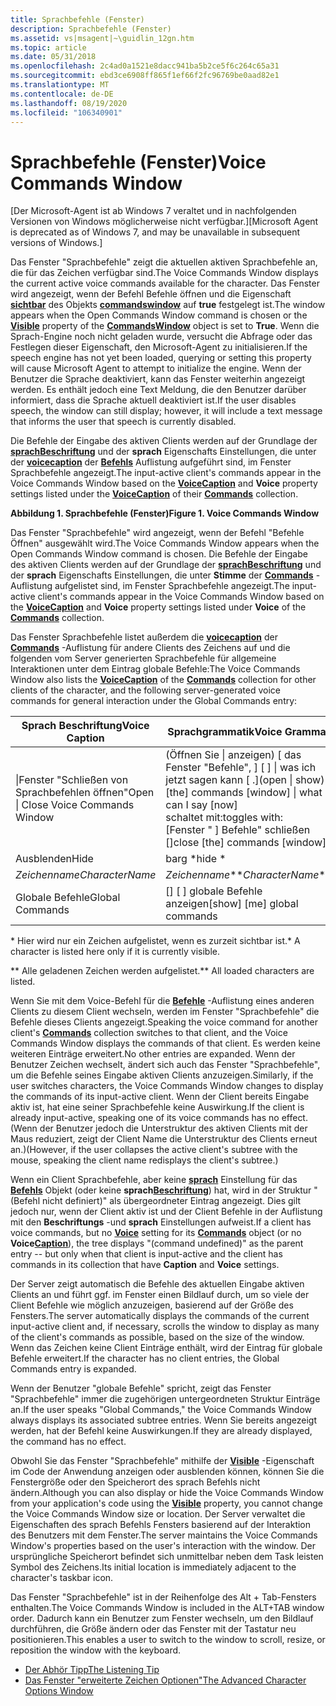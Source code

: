 ```yaml
---
title: Sprachbefehle (Fenster)
description: Sprachbefehle (Fenster)
ms.assetid: vs|msagent|~\guidlin_12gn.htm
ms.topic: article
ms.date: 05/31/2018
ms.openlocfilehash: 2c4ad0a1521e8dacc941ba5b2ce5f6c264c65a31
ms.sourcegitcommit: ebd3ce6908ff865f1ef66f2fc96769be0aad82e1
ms.translationtype: MT
ms.contentlocale: de-DE
ms.lasthandoff: 08/19/2020
ms.locfileid: "106340901"
---
```

# <a name="voice-commands-window"></a><span data-ttu-id="b8ae3-103">Sprachbefehle (Fenster)</span><span class="sxs-lookup"><span data-stu-id="b8ae3-103">Voice Commands Window</span></span>

<span data-ttu-id="b8ae3-104">\[Der Microsoft-Agent ist ab Windows 7 veraltet und in nachfolgenden Versionen von Windows möglicherweise nicht verfügbar.\]</span><span class="sxs-lookup"><span data-stu-id="b8ae3-104">\[Microsoft Agent is deprecated as of Windows 7, and may be unavailable in subsequent versions of Windows.\]</span></span>

<span data-ttu-id="b8ae3-105">Das Fenster "Sprachbefehle" zeigt die aktuellen aktiven Sprachbefehle an, die für das Zeichen verfügbar sind.</span><span class="sxs-lookup"><span data-stu-id="b8ae3-105">The Voice Commands Window displays the current active voice commands available for the character.</span></span> <span data-ttu-id="b8ae3-106">Das Fenster wird angezeigt, wenn der Befehl Befehle öffnen und die Eigenschaft [**sichtbar**](visible-property.md) des Objekts [**commandswindow**](/windows/desktop/lwef/the-commandswindow-object) auf **true** festgelegt ist.</span><span class="sxs-lookup"><span data-stu-id="b8ae3-106">The window appears when the Open Commands Window command is chosen or the [**Visible**](visible-property.md) property of the [**CommandsWindow**](/windows/desktop/lwef/the-commandswindow-object) object is set to **True**.</span></span> <span data-ttu-id="b8ae3-107">Wenn die Sprach-Engine noch nicht geladen wurde, versucht die Abfrage oder das Festlegen dieser Eigenschaft, den Microsoft-Agent zu initialisieren.</span><span class="sxs-lookup"><span data-stu-id="b8ae3-107">If the speech engine has not yet been loaded, querying or setting this property will cause Microsoft Agent to attempt to initialize the engine.</span></span> <span data-ttu-id="b8ae3-108">Wenn der Benutzer die Sprache deaktiviert, kann das Fenster weiterhin angezeigt werden. Es enthält jedoch eine Text Meldung, die den Benutzer darüber informiert, dass die Sprache aktuell deaktiviert ist.</span><span class="sxs-lookup"><span data-stu-id="b8ae3-108">If the user disables speech, the window can still display; however, it will include a text message that informs the user that speech is currently disabled.</span></span>

<span data-ttu-id="b8ae3-109">Die Befehle der Eingabe des aktiven Clients werden auf der Grundlage der [**sprach**](voice-property.md)[**Beschriftung**](caption-property.md) und der **sprach** Eigenschafts Einstellungen, die unter der [**voicecaption**](voicecaption-property.md) der [**Befehls**](/windows/desktop/lwef/the-commands-collection-object) Auflistung aufgeführt sind, im Fenster Sprachbefehle angezeigt.</span><span class="sxs-lookup"><span data-stu-id="b8ae3-109">The input-active client's commands appear in the Voice Commands Window based on the [**Voice**](voice-property.md)[**Caption**](caption-property.md) and **Voice** property settings listed under the [**VoiceCaption**](voicecaption-property.md) of their [**Commands**](/windows/desktop/lwef/the-commands-collection-object) collection.</span></span>

<span data-ttu-id="b8ae3-110">**Abbildung 1. Sprachbefehle (Fenster)**</span><span class="sxs-lookup"><span data-stu-id="b8ae3-110">**Figure 1. Voice Commands Window**</span></span>

<span data-ttu-id="b8ae3-111">Das Fenster "Sprachbefehle" wird angezeigt, wenn der Befehl "Befehle Öffnen" ausgewählt wird.</span><span class="sxs-lookup"><span data-stu-id="b8ae3-111">The Voice Commands Window appears when the Open Commands Window command is chosen.</span></span> <span data-ttu-id="b8ae3-112">Die Befehle der Eingabe des aktiven Clients werden auf der Grundlage der [**sprach**](voice-property.md)[**Beschriftung**](caption-property.md) und der **sprach** Eigenschafts Einstellungen, die unter **Stimme** der [**Commands**](/windows/desktop/lwef/the-commands-collection-object) -Auflistung aufgelistet sind, im Fenster Sprachbefehle angezeigt.</span><span class="sxs-lookup"><span data-stu-id="b8ae3-112">The input-active client's commands appear in the Voice Commands Window based on the [**Voice**](voice-property.md)[**Caption**](caption-property.md) and **Voice** property settings listed under **Voice** of the [**Commands**](/windows/desktop/lwef/the-commands-collection-object) collection.</span></span>

<span data-ttu-id="b8ae3-113">Das Fenster Sprachbefehle listet außerdem die [**voicecaption**](voicecaption-property.md) der [**Commands**](/windows/desktop/lwef/the-commands-collection-object) -Auflistung für andere Clients des Zeichens auf und die folgenden vom Server generierten Sprachbefehle für allgemeine Interaktionen unter dem Eintrag globale Befehle:</span><span class="sxs-lookup"><span data-stu-id="b8ae3-113">The Voice Commands Window also lists the [**VoiceCaption**](voicecaption-property.md) of the [**Commands**](/windows/desktop/lwef/the-commands-collection-object) collection for other clients of the character, and the following server-generated voice commands for general interaction under the Global Commands entry:</span></span>



| <span data-ttu-id="b8ae3-114">Sprach Beschriftung</span><span class="sxs-lookup"><span data-stu-id="b8ae3-114">Voice Caption</span></span>                       | <span data-ttu-id="b8ae3-115">Sprachgrammatik</span><span class="sxs-lookup"><span data-stu-id="b8ae3-115">Voice Grammar</span></span>                                                                                                                                            |
|-------------------------------------|----------------------------------------------------------------------------------------------------------------------------------------------------------|
| <span data-ttu-id="b8ae3-116">\|Fenster "Schließen von Sprachbefehlen öffnen"</span><span class="sxs-lookup"><span data-stu-id="b8ae3-116">Open \| Close Voice Commands Window</span></span> | <span data-ttu-id="b8ae3-117">(Öffnen Sie \| anzeigen) \[ das Fenster "Befehle", \] \[ \] \| was ich jetzt sagen kann \[ .\]</span><span class="sxs-lookup"><span data-stu-id="b8ae3-117">(open \| show) \[the\] commands \[window\] \| what can I say \[now\]</span></span> <br/> <span data-ttu-id="b8ae3-118">schaltet mit:</span><span class="sxs-lookup"><span data-stu-id="b8ae3-118">toggles with:</span></span> <br/> <span data-ttu-id="b8ae3-119">\[Fenster " \] Befehle" schließen \[\]</span><span class="sxs-lookup"><span data-stu-id="b8ae3-119">close \[the\] commands \[window\]</span></span> <br/> |
| <span data-ttu-id="b8ae3-120">Ausblenden</span><span class="sxs-lookup"><span data-stu-id="b8ae3-120">Hide</span></span>                                | <span data-ttu-id="b8ae3-121">barg \*</span><span class="sxs-lookup"><span data-stu-id="b8ae3-121">hide \*</span></span>                                                                                                                                                  |
| <span data-ttu-id="b8ae3-122">*Zeichenname*</span><span class="sxs-lookup"><span data-stu-id="b8ae3-122">*CharacterName*</span></span>                     | <span data-ttu-id="b8ae3-123">*Zeichenname*\*\*</span><span class="sxs-lookup"><span data-stu-id="b8ae3-123">*CharacterName*\*\*</span></span>                                                                                                                                      |
| <span data-ttu-id="b8ae3-124">Globale Befehle</span><span class="sxs-lookup"><span data-stu-id="b8ae3-124">Global Commands</span></span>                     | <span data-ttu-id="b8ae3-125">\[\] \[ \] globale Befehle anzeigen</span><span class="sxs-lookup"><span data-stu-id="b8ae3-125">\[show\] \[me\] global commands</span></span>                                                                                                                          |



 

<span data-ttu-id="b8ae3-126">\* Hier wird nur ein Zeichen aufgelistet, wenn es zurzeit sichtbar ist.</span><span class="sxs-lookup"><span data-stu-id="b8ae3-126">\* A character is listed here only if it is currently visible.</span></span>

<span data-ttu-id="b8ae3-127">\*\* Alle geladenen Zeichen werden aufgelistet.</span><span class="sxs-lookup"><span data-stu-id="b8ae3-127">\*\* All loaded characters are listed.</span></span>

<span data-ttu-id="b8ae3-128">Wenn Sie mit dem Voice-Befehl für die [**Befehle**](/windows/desktop/lwef/the-commands-collection-object) -Auflistung eines anderen Clients zu diesem Client wechseln, werden im Fenster "Sprachbefehle" die Befehle dieses Clients angezeigt.</span><span class="sxs-lookup"><span data-stu-id="b8ae3-128">Speaking the voice command for another client's [**Commands**](/windows/desktop/lwef/the-commands-collection-object) collection switches to that client, and the Voice Commands Window displays the commands of that client.</span></span> <span data-ttu-id="b8ae3-129">Es werden keine weiteren Einträge erweitert.</span><span class="sxs-lookup"><span data-stu-id="b8ae3-129">No other entries are expanded.</span></span> <span data-ttu-id="b8ae3-130">Wenn der Benutzer Zeichen wechselt, ändert sich auch das Fenster "Sprachbefehle", um die Befehle seines Eingabe aktiven Clients anzuzeigen.</span><span class="sxs-lookup"><span data-stu-id="b8ae3-130">Similarly, if the user switches characters, the Voice Commands Window changes to display the commands of its input-active client.</span></span> <span data-ttu-id="b8ae3-131">Wenn der Client bereits Eingabe aktiv ist, hat eine seiner Sprachbefehle keine Auswirkung.</span><span class="sxs-lookup"><span data-stu-id="b8ae3-131">If the client is already input-active, speaking one of its voice commands has no effect.</span></span> <span data-ttu-id="b8ae3-132">(Wenn der Benutzer jedoch die Unterstruktur des aktiven Clients mit der Maus reduziert, zeigt der Client Name die Unterstruktur des Clients erneut an.)</span><span class="sxs-lookup"><span data-stu-id="b8ae3-132">(However, if the user collapses the active client's subtree with the mouse, speaking the client name redisplays the client's subtree.)</span></span>

<span data-ttu-id="b8ae3-133">Wenn ein Client Sprachbefehle, aber keine [**sprach**](voice-property.md) Einstellung für das [**Befehls**](/windows/desktop/lwef/the-commands-collection-object) Objekt (oder keine **sprach**[**Beschriftung**](caption-property.md)) hat, wird in der Struktur "(Befehl nicht definiert)" als übergeordneter Eintrag angezeigt. Dies gilt jedoch nur, wenn der Client aktiv ist und der Client Befehle in der Auflistung mit den **Beschriftungs** -und **sprach** Einstellungen aufweist.</span><span class="sxs-lookup"><span data-stu-id="b8ae3-133">If a client has voice commands, but no [**Voice**](voice-property.md) setting for its [**Commands**](/windows/desktop/lwef/the-commands-collection-object) object (or no **Voice**[**Caption**](caption-property.md)), the tree displays "(command undefined)" as the parent entry -- but only when that client is input-active and the client has commands in its collection that have **Caption** and **Voice** settings.</span></span>

<span data-ttu-id="b8ae3-134">Der Server zeigt automatisch die Befehle des aktuellen Eingabe aktiven Clients an und führt ggf. im Fenster einen Bildlauf durch, um so viele der Client Befehle wie möglich anzuzeigen, basierend auf der Größe des Fensters.</span><span class="sxs-lookup"><span data-stu-id="b8ae3-134">The server automatically displays the commands of the current input-active client and, if necessary, scrolls the window to display as many of the client's commands as possible, based on the size of the window.</span></span> <span data-ttu-id="b8ae3-135">Wenn das Zeichen keine Client Einträge enthält, wird der Eintrag für globale Befehle erweitert.</span><span class="sxs-lookup"><span data-stu-id="b8ae3-135">If the character has no client entries, the Global Commands entry is expanded.</span></span>

<span data-ttu-id="b8ae3-136">Wenn der Benutzer "globale Befehle" spricht, zeigt das Fenster "Sprachbefehle" immer die zugehörigen untergeordneten Struktur Einträge an.</span><span class="sxs-lookup"><span data-stu-id="b8ae3-136">If the user speaks "Global Commands," the Voice Commands Window always displays its associated subtree entries.</span></span> <span data-ttu-id="b8ae3-137">Wenn Sie bereits angezeigt werden, hat der Befehl keine Auswirkungen.</span><span class="sxs-lookup"><span data-stu-id="b8ae3-137">If they are already displayed, the command has no effect.</span></span>

<span data-ttu-id="b8ae3-138">Obwohl Sie das Fenster "Sprachbefehle" mithilfe der [**Visible**](visible-property.md) -Eigenschaft im Code der Anwendung anzeigen oder ausblenden können, können Sie die Fenstergröße oder den Speicherort des sprach Befehls nicht ändern.</span><span class="sxs-lookup"><span data-stu-id="b8ae3-138">Although you can also display or hide the Voice Commands Window from your application's code using the [**Visible**](visible-property.md) property, you cannot change the Voice Commands Window size or location.</span></span> <span data-ttu-id="b8ae3-139">Der Server verwaltet die Eigenschaften des sprach Befehls Fensters basierend auf der Interaktion des Benutzers mit dem Fenster.</span><span class="sxs-lookup"><span data-stu-id="b8ae3-139">The server maintains the Voice Commands Window's properties based on the user's interaction with the window.</span></span> <span data-ttu-id="b8ae3-140">Der ursprüngliche Speicherort befindet sich unmittelbar neben dem Task leisten Symbol des Zeichens.</span><span class="sxs-lookup"><span data-stu-id="b8ae3-140">Its initial location is immediately adjacent to the character's taskbar icon.</span></span>

<span data-ttu-id="b8ae3-141">Das Fenster "Sprachbefehle" ist in der Reihenfolge des Alt + Tab-Fensters enthalten.</span><span class="sxs-lookup"><span data-stu-id="b8ae3-141">The Voice Commands Window is included in the ALT+TAB window order.</span></span> <span data-ttu-id="b8ae3-142">Dadurch kann ein Benutzer zum Fenster wechseln, um den Bildlauf durchführen, die Größe ändern oder das Fenster mit der Tastatur neu positionieren.</span><span class="sxs-lookup"><span data-stu-id="b8ae3-142">This enables a user to switch to the window to scroll, resize, or reposition the window with the keyboard.</span></span>

-   [<span data-ttu-id="b8ae3-143">Der Abhör Tipp</span><span class="sxs-lookup"><span data-stu-id="b8ae3-143">The Listening Tip</span></span>](the-listening-tip.md)
-   [<span data-ttu-id="b8ae3-144">Das Fenster "erweiterte Zeichen Optionen"</span><span class="sxs-lookup"><span data-stu-id="b8ae3-144">The Advanced Character Options Window</span></span>](https://www.bing.com/search?q=The+Advanced+Character+Options+Window)

 

